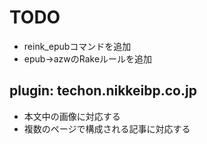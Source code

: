 
# TODO

* reink_epubコマンドを追加
* epub->azwのRakeルールを追加

## plugin: techon.nikkeibp.co.jp

* 本文中の画像に対応する
* 複数のページで構成される記事に対応する
